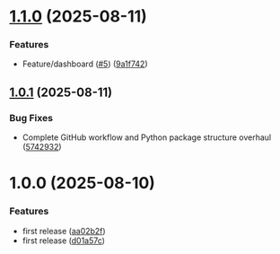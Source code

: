 # [1.1.0](https://github.com/bruvio/employee-simulation-system/compare/1.0.1...1.1.0) (2025-08-11)


### Features

* Feature/dashboard ([#5](https://github.com/bruvio/employee-simulation-system/issues/5)) ([9a1f742](https://github.com/bruvio/employee-simulation-system/commit/9a1f742a984d44607a05482672eec6b011e36f41))

## [1.0.1](https://github.com/bruvio/employee-simulation-system/compare/1.0.0...1.0.1) (2025-08-11)


### Bug Fixes

* Complete GitHub workflow and Python package structure overhaul ([5742932](https://github.com/bruvio/employee-simulation-system/commit/5742932d8e1f3a4ee4629a7a486fb6f082e660ed))

# 1.0.0 (2025-08-10)


### Features

* first release ([aa02b2f](https://github.com/bruvio/employee-simulation-system/commit/aa02b2f5ef41cb709fb220ddf7b4a6a6aee66566))
* first release ([d01a57c](https://github.com/bruvio/employee-simulation-system/commit/d01a57cd614e9d0adff498e7708e2b7a037403e6))
